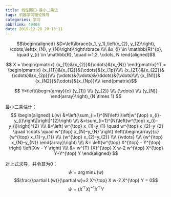```yaml
---
title: 线性回归-最小二乘法
tags: 机器学习理论推导
categories: 学习
abbrlink: 49408
date: 2019-12-28 20:13:11
---
```

$$\begin{aligned}
&D=\left\lbrace(x_1, y_1),\left(x_{2}, y_{2}\right), \cdots,\left(x_{N}, y_{N}\right)\right\rbrace \\\\
&x_{i} \in \mathbb{R}^{p}, \quad y_{i} \in \mathbb{R}, \quad i=1,2, \cdots, N
\end{aligned}$$

$$
X = \begin{pmatrix}
{x_{1}}&{x_{2}}&{\cdots}&{x_{N}}
\end{pmatrix}^T 
= \begin{pmatrix}
{x_{11}}&{x_{12}}&{\cdots}&{x_{1p}}\\\\
{x_{21}}&{x_{22}}&{\cdots}&{x_{2p}}\\\\
{\vdots}&{\vdots}&{\ddots}&{\vdots}\\\\
{x_{N1}}&{x_{N2}}&{\cdots}&{x_{Np}}\\\\
\end{pmatrix}$$

$$
Y=\left(\begin{array}{c}
{y_{1}} \\\\
{y_{2}} \\\\
{\vdots} \\\\
{y_{N}}
\end{array}\right)_{N \times 1}
$$

最小二乘估计：
$$
\begin{aligned}
L(w) &=\left(\sum_{i=1}^{N}\left\|\left|w^{\top} x_{i}-y_{i}\right\|\right|^{2}\right) \\\\
&=\sum_{i=1}^{N}\left(w^{\top} x_{i}-y_{i}\right)^{2} \\\\
&=\left( w^{\top} x_{1}-y_{1} \quad w^{\top} x_{2}-y_{2} \quad \cdots \quad w^{\top} x_{N}-y_{N} \right) \left(\begin{array}{c}
{w^{\top} x_{1}-y_{1}} \\\\
{w^{\top} x_{2}-y_{2}} \\\\
{\vdots} \\\\
{w^{\top} x_{N}-y_{N}}
\end{array}\right) \\\\
&= \left(w^{\top} X^{\top} - Y^{\top} \right) \left(Xw - Y \right) \\\\
&= w^{T} {X}^{\top} X w-2 w^{\top} X^{\top} Y+Y^{\top} Y
\end{aligned}
$$

对上式求导，并令其为$0$：
$$\hat{w}=\arg \min L(w) $$   $$\frac{\partial L(w)}{\partial w}=2 X^{\top} X w-2 X^{\top} Y = 0$$   $$ \hat{w} = \left( X^{\top} X \right)^{-1} X^{\top} Y $$



